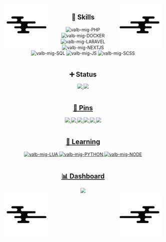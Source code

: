 <div>
<img src="assets/wave.png" width="140" align="left">
<img src="assets/wave_2.png" width="140" align="right">
</div>

<h2 align="center">📑 Skills</h2>
  
<div align="center">
  <img align="center" alt="valb-mig-PHP"     src="https://img.shields.io/badge/PHP-9578e9?style=for-the-badge&logo=php&logoColor=white&color=594BA0">
  <img align="center" alt="valb-mig-DOCKER"  src="https://img.shields.io/badge/DOCKER-1572B6?style=for-the-badge&logo=docker&logoColor=white&color=5877CC">
  <img align="center" alt="valb-mig-LARAVEL" src="https://img.shields.io/badge/LARAVEL-d67272?style=for-the-badge&logo=laravel&logoColor=white&color=d67272">
  <img align="center" alt="valb-mig-NEXTJS"  src="https://img.shields.io/badge/NEXTJS-e8a655?style=for-the-badge&logo=next.js&logoColor=white&color=67C1B0">
  <img align="center" alt="valb-mig-SQL"     src="https://img.shields.io/badge/SQL-475CCF?style=for-the-badge&logo=mysql&logoColor=white&color=475CCF">
  <img align="center" alt="valb-mig-JS"      src="https://img.shields.io/badge/JS-1572B6?style=for-the-badge&logo=javascript&logoColor=white&color=CF9D71">
  <img align="center" alt="valb-mig-SCSS"    src="https://img.shields.io/badge/SASS-71D5C3?style=for-the-badge&logo=sass&logoColor=white&color=B36797">
</div>

<br>

<div align="center">
  <h2>➕ Status</h2>
</div>

<div align="center">
  <a href="https://github.com/valb-mig">
  <img height="180em" src="https://github-readme-stats.vercel.app/api?username=valb-mig&rank_icon=github&hide_rank=true&show_icons=true&bg_color=070707&title_color=CF9D71&icon_color=594BA0&include_all_commits=true&count_private=true&hide_border=true&border_radius=20&text_color=A5A5A5"/>
  <img height="180em" src="https://github-readme-stats.vercel.app/api/top-langs/?username=valb-mig&layout=compact&langs_count=7&hide_border=true&bg_color=070707&title_color=CF9D71&icon_color=594BA0&border_radius=20&text_color=A5A5A5"/>
</div>

<br>

<div align="center">
  <h2>📌 Pins</h2>
</div>

<div align="center">
  
  <a href="https://gist.github.com/valb-mig/8da59466a4923959927ae036e21b3e5f" target="blank">
  <img height="109em" src="https://github-readme-stats.vercel.app/api/gist/?id=8da59466a4923959927ae036e21b3e5f&layout=compact&langs_count=7&hide_border=true&bg_color=070707&title_color=CF9D71&icon_color=594BA0&border_radius=20&text_color=A5A5A5"/>

  <a href="https://github.com/valb-mig/.dotfiles" target="blank">
  <img height="110px" src="https://github-readme-stats.vercel.app/api/pin?username=valb-mig&show_icons=true&bg_color=070707&title_color=CF9D71&icon_color=594BA0&repo=.dotfiles&hide_border=true&border_radius=20&text_color=A5A5A5"/>  
  
  <a href="https://github.com/valb-mig/todo-web-app" target="blank">
  <img height="110px" src="https://github-readme-stats.vercel.app/api/pin?username=valb-mig&show_icons=true&bg_color=070707&title_color=CF9D71&icon_color=594BA0&repo=todo-web-app&hide_border=true&border_radius=20&text_color=A5A5A5"/> 

  <a href="https://github.com/valb-mig/mercado-barato" target="blank">
  <img height="110px" src="https://github-readme-stats.vercel.app/api/pin?username=valb-mig&show_icons=true&bg_color=070707&title_color=CF9D71&icon_color=594BA0&repo=mercado-barato&hide_border=true&border_radius=20&text_color=A5A5A5"/> 

  <a href="https://github.com/valb-mig/decrypt" target="blank">
  <img height="110px" src="https://github-readme-stats.vercel.app/api/pin?username=valb-mig&show_icons=true&bg_color=070707&title_color=CF9D71&icon_color=594BA0&repo=decrypt&hide_border=true&border_radius=20&text_color=A5A5A5"/> 

  <a href="https://github.com/valb-mig/edit.r" target="blank">
  <img height="110px" src="https://github-readme-stats.vercel.app/api/pin?username=valb-mig&show_icons=true&bg_color=070707&title_color=CF9D71&icon_color=594BA0&repo=edit.r&hide_border=true&border_radius=20&text_color=A5A5A5"/> 
    
</div>

<br>
   
<h2 align="center">📑 Learning</h2>
  
<div align="center">
  <img align="center" alt="valb-mig-LUA"          src="https://img.shields.io/badge/LUA-1572B6?style=for-the-badge&logo=lua&logoColor=white&color=8271CF">
  <img align="center" alt="valb-mig-PYTHON"       src="https://img.shields.io/badge/PYTHON-1572B6?style=for-the-badge&logo=python&logoColor=white&color=CCAA52">
  <img align="center" alt="valb-mig-NODE"         src="https://img.shields.io/badge/NODE-1572B6?style=for-the-badge&logo=node.js&logoColor=white&color=4D9953">
</div>
    
<br>  

<div align="center">
  <h2>📊 Dashboard</h2>
</div>

<div align="center">
  <img height="180em" src="https://github-readme-stats.vercel.app/api/wakatime/?username=valb_mig&layout=compact&langs_count=7&hide_border=true&bg_color=070707&title_color=CF9D71&icon_color=594BA0&border_radius=10&text_color=A5A5A5"/>
</div>

<div>
  <img src="assets/wave.png" width="140" align="left">
  <img src="assets/wave_2.png" width="140" align="right">
</div>
